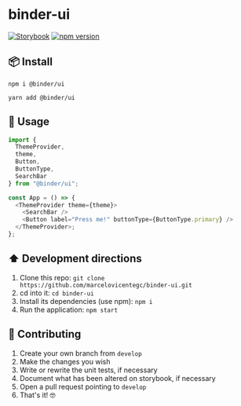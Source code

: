 # binder-ui

[![Storybook](https://cdn.jsdelivr.net/gh/storybookjs/brand@master/badge/badge-storybook.svg)](https://binder-ui.netlify.com/) [![npm version](https://badge.fury.io/js/%40binder%2Fui.svg)](https://www.npmjs.com/package/@binder/ui)

## 📦 Install

`npm i @binder/ui`

`yarn add @binder/ui`

## 🔨 Usage

```typescript
import {
  ThemeProvider,
  theme,
  Button,
  ButtonType,
  SearchBar
} from "@binder/ui";

const App = () => {
  <ThemeProvider theme={theme}>
    <SearchBar />
    <Button label="Press me!" buttonType={ButtonType.primary} />
  </ThemeProvider>;
};
```

## ⬆️ Development directions

1. Clone this repo: `git clone https://github.com/marcelovicentegc/binder-ui.git`
2. cd into it: `cd binder-ui`
3. Install its dependencies (use npm): `npm i`
4. Run the application: `npm start`

## 🤝 Contributing

1. Create your own branch from `develop`
2. Make the changes you wish
3. Write or rewrite the unit tests, if necessary
4. Document what has been altered on storybook, if necessary
5. Open a pull request pointing to `develop`
6. That's it! 🤓
